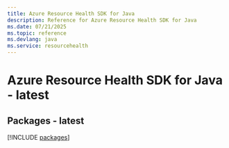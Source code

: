 ```yaml
---
title: Azure Resource Health SDK for Java
description: Reference for Azure Resource Health SDK for Java
ms.date: 07/21/2025
ms.topic: reference
ms.devlang: java
ms.service: resourcehealth
---
```

# Azure Resource Health SDK for Java - latest
## Packages - latest
[!INCLUDE [packages](resource-health-index.md)]
